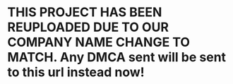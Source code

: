 # THIS PROJECT HAS BEEN REUPLOADED DUE TO OUR COMPANY NAME CHANGE TO MATCH. Any DMCA sent will be sent to this url instead now!
